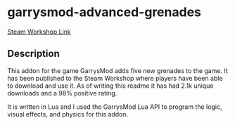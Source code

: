 # garrysmod-advanced-grenades

[Steam Workshop Link](https://steamcommunity.com/sharedfiles/filedetails/?id=2778084188)

## Description
This addon for the game GarrysMod adds five new grenades to the game. It has been published to the Steam Workshop where players have been able to download and use it. As of writing this readme it has had 2.1k unique downloads and a 98% positive rating.

It is written in Lua and I used the GarrysMod Lua API to program the logic, visual effects, and physics for this addon.
